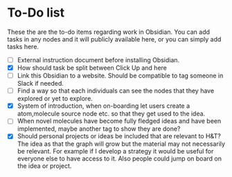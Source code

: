 # To-Do list

These the are the to-do items regarding work in Obsidian.
You can add tasks in any nodes and it will publicly available here, or you can simply add tasks here.

- [ ] External instruction document before installing Obsidian.
- [x] How should task be split between Click Up and here
- [ ]  Link this Obsidian to a website. Should be compatible to tag someone in Slack if needed.
- [ ] Find a way so that each individuals can see the nodes that they have explored or yet to explore.
- [x] System of introduction, when on-boarding let users create a atom,molecule source node etc. so that they get used to the idea.
- [ ] When novel molecules have become fully fledged ideas and have been implemented, maybe another tag to show they are done?
- [x] Should personal projects or ideas be included that are relevant to H&T? The idea as that the graph will grow but the material may not necessarily be relevant. For example if I develop a strategy it would be useful for everyone else to have access to it. Also people could jump on board on the idea or project.